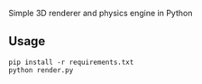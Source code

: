 
Simple 3D renderer and physics engine in Python

## Usage
	pip install -r requirements.txt
	python render.py
